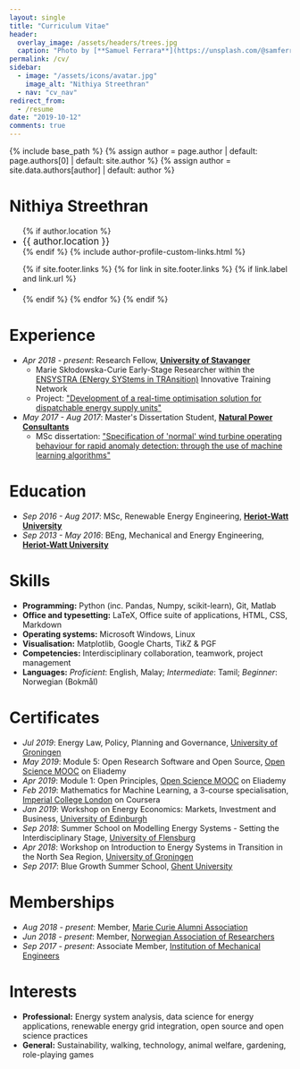 ```yaml
---
layout: single
title: "Curriculum Vitae"
header:
  overlay_image: /assets/headers/trees.jpg
  caption: "Photo by [**Samuel Ferrara**](https://unsplash.com/@samferrara) on [**Unsplash**](https://unsplash.com/photos/iecJiKe_RNg)"
permalink: /cv/
sidebar:
  - image: "/assets/icons/avatar.jpg"
    image_alt: "Nithiya Streethran"
  - nav: "cv_nav"
redirect_from:
  - /resume
date: "2019-10-12"
comments: true
---
```


{% include base_path %}
{% assign author = page.author | default: page.authors[0] | default: site.author %}
{% assign author = site.data.authors[author] | default: author %}

# Nithiya Streethran

<!-- social icons and location -->

<div itemscope itemtype="https://schema.org/Person">
  <div class="author__urls-wrapper">
    <ul class="author__urls social-icons">
      {% if author.location %}
        <span style="font-size:larger">
          <li itemprop="homeLocation" itemscope itemtype="https://schema.org/Place">
            <i class="fas fa-fw fa-map-marker-alt" aria-hidden="true"></i> <span itemprop="name">{{ author.location }}</span>
          </li>
        </span>
      {% endif %}
      {% include author-profile-custom-links.html %}
    </ul>
  </div>
</div>

<div class="page__footer-follow">
  <ul class="social-icons">
    {% if site.footer.links %}
      {% for link in site.footer.links %}
        {% if link.label and link.url %}
          <span style="font-size:larger">
            <li><a title="{{ link.label }}" href="{{ link.url }}" rel="nofollow noopener noreferrer"><i class="{{ link.icon | default: 'fas fa-link' }}" aria-hidden="true"></i> </a></li>
          </span>
        {% endif %}
      {% endfor %}
    {% endif %}
  </ul>
</div>

<!-- end -->

# Experience

* *Apr 2018 - present*: Research Fellow, [**University of Stavanger**](https://www.uis.no/)
  * Marie Skłodowska-Curie Early-Stage Researcher within the [ENSYSTRA (ENergy SYStems in TRAnsition)](https://ensystra.eu/) Innovative Training Network
  * Project: ["Development of a real-time optimisation solution for dispatchable energy supply units"](https://github.com/ENSYSTRA/short-term-forecasting)
* *May 2017 - Aug 2017*: Master's Dissertation Student, [**Natural Power Consultants**](https://www.naturalpower.com/)
  * MSc dissertation: ["Specification of 'normal' wind turbine operating behaviour for rapid anomaly detection: through the use of machine learning algorithms"](https://github.com/nmstreethran/WindTurbineClassification)

# Education

* *Sep 2016 - Aug 2017*: MSc, Renewable Energy Engineering, [**Heriot-Watt University**](https://www.hw.ac.uk/)
* *Sep 2013 - May 2016*: BEng, Mechanical and Energy Engineering, [**Heriot-Watt University**](https://www.hw.ac.uk/)

# Skills

* **Programming:** Python (inc. Pandas, Numpy, scikit-learn), Git, Matlab
* **Office and typesetting:** LaTeX, Office suite of applications, HTML, CSS, Markdown
* **Operating systems:** Microsoft Windows, Linux
* **Visualisation:** Matplotlib, Google Charts, Ti*k*Z & PGF
* **Competencies:** Interdisciplinary collaboration, teamwork, project management
* **Languages:** *Proficient*: English, Malay; *Intermediate*: Tamil; *Beginner*: Norwegian (Bokmål)

# Certificates

* *Jul 2019*: Energy Law, Policy, Planning and Governance, [University of Groningen](https://www.rug.nl/)
* *May 2019*: Module 5: Open Research Software and Open Source, [Open Science MOOC](https://opensciencemooc.eu/) on Eliademy
* *Apr 2019*: Module 1: Open Principles, [Open Science MOOC](https://opensciencemooc.eu/) on Eliademy
* *Feb 2019*: Mathematics for Machine Learning, a 3-course specialisation, [Imperial College London](http://www.imperial.ac.uk/) on Coursera
* *Jan 2019*: Workshop on Energy Economics: Markets, Investment and Business, [University of Edinburgh](https://www.ed.ac.uk/)
* *Sep 2018*: Summer School on Modelling Energy Systems - Setting the Interdisciplinary Stage, [University of Flensburg](https://www.uni-flensburg.de/en/)
* *Apr 2018*: Workshop on Introduction to Energy Systems in Transition in the North Sea Region, [University of Groningen](https://www.rug.nl/)
* *Sep 2017*: Blue Growth Summer School, [Ghent University](https://www.ugent.be/)

# Memberships

* *Aug 2018 - present*: Member, [Marie Curie Alumni Association](https://www.mariecuriealumni.eu/)
* *Jun 2018 - present*: Member, [Norwegian Association of Researchers](https://www.forskerforbundet.no/english/)
* *Sep 2017 - present*: Associate Member, [Institution of Mechanical Engineers](http://www.imeche.org/)

# Interests

* **Professional:** Energy system analysis, data science for energy applications, renewable energy grid integration, open source and open science practices
* **General:** Sustainability, walking, technology, animal welfare, gardening, role-playing games
